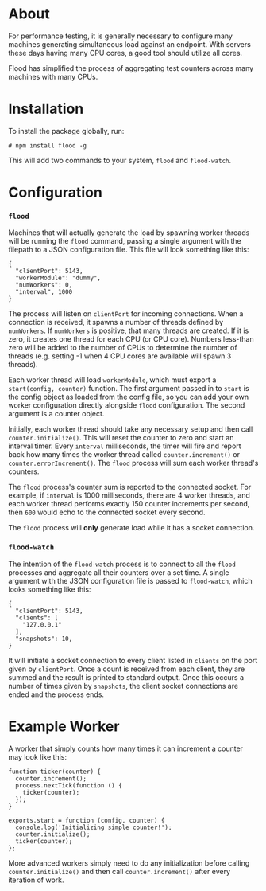
About
=====

For performance testing, it is generally necessary to configure many machines
generating simultaneous load against an endpoint. With servers these days
having many CPU cores, a good tool should utilize all cores.

Flood has simplified the process of aggregating test counters across many
machines with many CPUs.

Installation
============

To install the package globally, run:

    # npm install flood -g

This will add two commands to your system, `flood` and `flood-watch`.

Configuration
=============

### `flood`

Machines that will actually generate the load by spawning worker threads will
be running the `flood` command, passing a single argument with the filepath to
a JSON configuration file. This file will look something like this:

    {
      "clientPort": 5143,
      "workerModule": "dummy",
      "numWorkers": 0,
      "interval", 1000
    }

The process will listen on `clientPort` for incoming connections. When a
connection is received, it spawns a number of threads defined by `numWorkers`.
If `numWorkers` is positive, that many threads are created. If it is zero, it
creates one thread for each CPU (or CPU core). Numbers less-than zero will be
added to the number of CPUs to determine the number of threads (e.g. setting
-1 when 4 CPU cores are available will spawn 3 threads).

Each worker thread will load `workerModule`, which must export a
`start(config, counter)` function. The first argument passed in to `start` is
the config object as loaded from the config file, so you can add your own
worker configuration directly alongside `flood` configuration. The second
argument is a counter object.

Initially, each worker thread should take any necessary setup and then call
`counter.initialize()`. This will reset the counter to zero and start an
interval timer. Every `interval` milliseconds, the timer will fire and report
back how many times the worker thread called `counter.increment()` or
`counter.errorIncrement()`. The `flood` process will sum each worker
thread's counters.

The `flood` process's counter sum is reported to the connected socket.
For example, if `interval` is 1000 milliseconds, there are 4 worker threads, 
and each worker thread performs exactly 150 counter increments per second, then
`600` would echo to the connected socket every second.

The `flood` process will **only** generate load while it has a socket
connection.

### `flood-watch`

The intention of the `flood-watch` process is to connect to all the `flood`
processes and aggregate all their counters over a set time. A single argument
with the JSON configuration file is passed to `flood-watch`, which looks
something like this:

    {
      "clientPort": 5143,
      "clients": [
        "127.0.0.1"
      ],
      "snapshots": 10,
    }

It will initiate a socket connection to every client listed in `clients` on the
port given by `clientPort`. Once a count is received from each client, they are
summed and the result is printed to standard output. Once this occurs a number
of times given by `snapshots`, the client socket connections are ended and the
process ends.

Example Worker
==============

A worker that simply counts how many times it can increment a counter may look
like this:

    function ticker(counter) {
      counter.increment();
      process.nextTick(function () {
        ticker(counter);
      });
    }
    
    exports.start = function (config, counter) {
      console.log('Initializing simple counter!');
      counter.initialize();
      ticker(counter);
    };

More advanced workers simply need to do any initialization before calling
`counter.initialize()` and then call `counter.increment()` after every
iteration of work.

